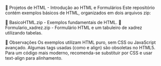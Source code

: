 📌 Projetos de HTML - Introdução ao HTML e Formulários
Este repositório contém exemplos básicos de HTML, organizados em dois arquivos zip:

📂 BasicoHTML.zip - Exemplos fundamentais de HTML.
📂 Formulario_xadrez.zip - Formulário HTML e um tabuleiro de xadrez utilizando tabelas.

📢 Observações
Os exemplos utilizam HTML puro, sem CSS ou JavaScript avançado.
Algumas tags usadas (como <font> e align) são obsoletas no HTML5.
Para um código mais moderno, recomenda-se substituir <font> por CSS e usar text-align para alinhamento.
